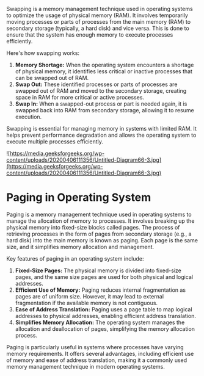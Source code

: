 Swapping is a memory management technique used in operating systems to optimize the usage of physical memory (RAM). It involves temporarily moving processes or parts of processes from the main memory (RAM) to secondary storage (typically, a hard disk) and vice versa. This is done to ensure that the system has enough memory to execute processes efficiently.

Here's how swapping works:

1. **Memory Shortage:** When the operating system encounters a shortage of physical memory, it identifies less critical or inactive processes that can be swapped out of RAM.
2. **Swap Out:** These identified processes or parts of processes are swapped out of RAM and moved to the secondary storage, creating space in RAM for more critical or active processes.
3. **Swap In:** When a swapped-out process or part is needed again, it is swapped back into RAM from secondary storage, allowing it to resume execution.

Swapping is essential for managing memory in systems with limited RAM. It helps prevent performance degradation and allows the operating system to execute multiple processes efficiently.

![https://media.geeksforgeeks.org/wp-content/uploads/20200406111356/Untitled-Diagram66-3.jpg](https://media.geeksforgeeks.org/wp-content/uploads/20200406111356/Untitled-Diagram66-3.jpg)


# Paging in Operating System

Paging is a memory management technique used in operating systems to manage the allocation of memory to processes. It involves breaking up the physical memory into fixed-size blocks called pages. The process of retrieving processes in the form of pages from secondary storage (e.g., a hard disk) into the main memory is known as paging. Each page is the same size, and it simplifies memory allocation and management.

Key features of paging in an operating system include:

1. **Fixed-Size Pages:** The physical memory is divided into fixed-size pages, and the same size pages are used for both physical and logical addresses.
2. **Efficient Use of Memory:** Paging reduces internal fragmentation as pages are of uniform size. However, it may lead to external fragmentation if the available memory is not contiguous.
3. **Ease of Address Translation:** Paging uses a page table to map logical addresses to physical addresses, enabling efficient address translation.
4. **Simplifies Memory Allocation:** The operating system manages the allocation and deallocation of pages, simplifying the memory allocation process.

Paging is particularly useful in systems where processes have varying memory requirements. It offers several advantages, including efficient use of memory and ease of address translation, making it a commonly used memory management technique in modern operating systems.
